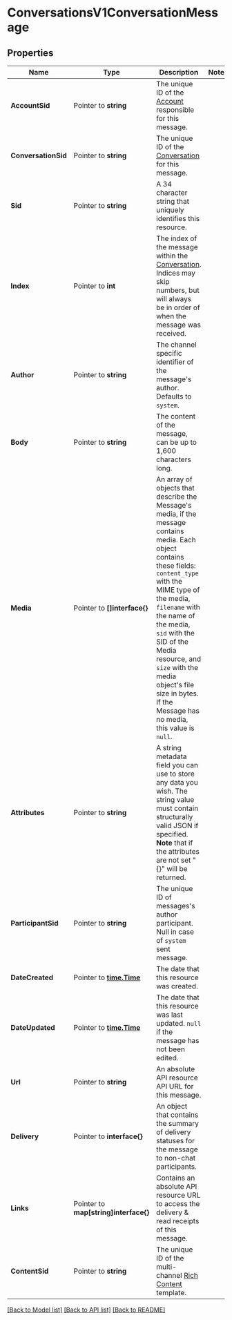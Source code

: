 # ConversationsV1ConversationMessage

## Properties

Name | Type | Description | Notes
------------ | ------------- | ------------- | -------------
**AccountSid** | Pointer to **string** | The unique ID of the [Account](https://www.twilio.com/docs/iam/api/account) responsible for this message. |
**ConversationSid** | Pointer to **string** | The unique ID of the [Conversation](https://www.twilio.com/docs/conversations/api/conversation-resource) for this message. |
**Sid** | Pointer to **string** | A 34 character string that uniquely identifies this resource. |
**Index** | Pointer to **int** | The index of the message within the [Conversation](https://www.twilio.com/docs/conversations/api/conversation-resource).  Indices may skip numbers, but will always be in order of when the message was received. |
**Author** | Pointer to **string** | The channel specific identifier of the message's author. Defaults to `system`. |
**Body** | Pointer to **string** | The content of the message, can be up to 1,600 characters long. |
**Media** | Pointer to **[]interface{}** | An array of objects that describe the Message's media, if the message contains media. Each object contains these fields: `content_type` with the MIME type of the media, `filename` with the name of the media, `sid` with the SID of the Media resource, and `size` with the media object's file size in bytes. If the Message has no media, this value is `null`. |
**Attributes** | Pointer to **string** | A string metadata field you can use to store any data you wish. The string value must contain structurally valid JSON if specified.  **Note** that if the attributes are not set \"{}\" will be returned. |
**ParticipantSid** | Pointer to **string** | The unique ID of messages's author participant. Null in case of `system` sent message. |
**DateCreated** | Pointer to [**time.Time**](time.Time.md) | The date that this resource was created. |
**DateUpdated** | Pointer to [**time.Time**](time.Time.md) | The date that this resource was last updated. `null` if the message has not been edited. |
**Url** | Pointer to **string** | An absolute API resource API URL for this message. |
**Delivery** | Pointer to **interface{}** | An object that contains the summary of delivery statuses for the message to non-chat participants. |
**Links** | Pointer to **map[string]interface{}** | Contains an absolute API resource URL to access the delivery & read receipts of this message. |
**ContentSid** | Pointer to **string** | The unique ID of the multi-channel [Rich Content](https://www.twilio.com/docs/content) template. |

[[Back to Model list]](../README.md#documentation-for-models) [[Back to API list]](../README.md#documentation-for-api-endpoints) [[Back to README]](../README.md)


